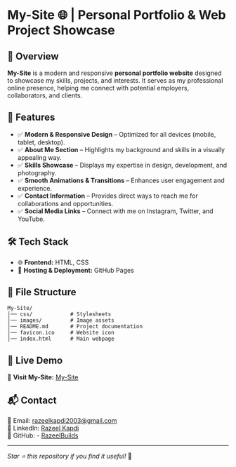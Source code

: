 # My-Site 🌐 | Personal Portfolio & Web Project Showcase

## 🚀 Overview
**My-Site** is a modern and responsive **personal portfolio website** designed to showcase my skills, projects, and interests. It serves as my professional online presence, helping me connect with potential employers, collaborators, and clients.

## 🎯 Features
- ✅ **Modern & Responsive Design** – Optimized for all devices (mobile, tablet, desktop).
- ✅ **About Me Section** – Highlights my background and skills in a visually appealing way.
- ✅ **Skills Showcase** – Displays my expertise in design, development, and photography.
- ✅ **Smooth Animations & Transitions** – Enhances user engagement and experience.
- ✅ **Contact Information** – Provides direct ways to reach me for collaborations and opportunities.
- ✅ **Social Media Links** – Connect with me on Instagram, Twitter, and YouTube.

## 🛠 Tech Stack
- 🌐 **Frontend:** HTML, CSS
- 🚀 **Hosting & Deployment:** GitHub Pages

## 📂 File Structure
```
My-Site/
│── css/            # Stylesheets
│── images/         # Image assets
│── README.md       # Project documentation
│── favicon.ico     # Website icon
│── index.html      # Main webpage
```

## 🚀 Live Demo
🔗 **Visit My-Site:** [My-Site](https://razeelbuilds.github.io/My-Site/)

## 📬 Contact
📧 Email: razeelkapdi2003@gmail.com  
💼 LinkedIn: [Razeel Kapdi](https://www.linkedin.com/in/razeel-kapdi-698955267)  
🐙 GitHub: - [RazeelBuilds](https://github.com/RazeelBuilds/) 

---
_Star ⭐ this repository if you find it useful!_ 🚀
